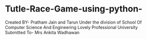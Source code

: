 # Tutle-Race-Game-using-python-
Created BY- Pratham Jain and Tarun
Under the division of School Of Computer Science And Engineering
Lovely Professional University
Submitted To- Mrs Ankita Wadhawan
